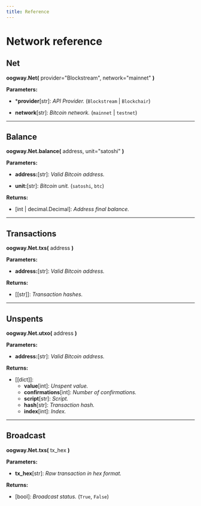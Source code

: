 ```yaml
---
title: Reference
---
```


# Network reference

## Net

**oogway.Net(** provider="Blockstream", network="mainnet" **)**

**Parameters:**
* ***provider**[str]: _API Provider._ (`Blockstream` | `Blockchair`)

* **network**[str]: _Bitcoin network._ (`mainnet` | `testnet`)

---------

## Balance

**oogway.Net.balance(** address, unit="satoshi" **)**

**Parameters:**
* **address:**[str]: _Valid Bitcoin address._

* **unit:**[str]: _Bitcoin unit._ (`satoshi`, `btc`)

**Returns:**
* [int | decimal.Decimal]: _Address final balance._

---------

## Transactions

**oogway.Net.txs(** address **)**

**Parameters:**
* **address:**[str]: _Valid Bitcoin address._

**Returns:**
* [[str]]: _Transaction hashes._

---------

## Unspents

**oogway.Net.utxo(** address **)**

**Parameters:**
* **address:**[str]: _Valid Bitcoin address._

**Returns:**
* [[dict]]: 
    * **value**[int]: _Unspent value._
    * **confirmations**[int]: _Number of confirmations._
    * **script**[str]: _Script._
    * **hash**[str]: _Transaction hash._
    * **index**[int]: _Index._

---------

## Broadcast

**oogway.Net.txs(** tx_hex **)**

**Parameters:**
* **tx_hex**[str]: _Raw transaction in hex format._

**Returns:**
* [bool]: _Broadcast status._ (`True`, `False`)